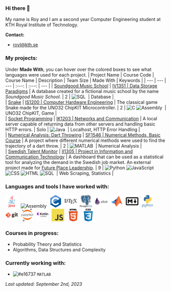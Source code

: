 ### Hi there 👋

<!--
**ruisnake/ruisnake** is a ✨ _special_ ✨ repository because its `README.md` (this file) appears on your GitHub profile.

Here are some ideas to get you started:

- 🔭 I’m currently working on ...
- 🌱 I’m currently learning ...
- 👯 I’m looking to collaborate on ...
- 🤔 I’m looking for help with ...
- 💬 Ask me about ...
- 📫 How to reach me: ...
- 😄 Pronouns: ...
- ⚡ Fun fact: ...
-->
<!-- is this a comment? -->
My name is Roy and I am a second year Computer Engineering student at KTH Royal Institute of Technology.  
  
**Contact:**
 - royl@kth.se  

### My projects:
Under **Made With**, you can hover over the colored boxes to see what languages were used for each project.
| Project Name | Course Code \| Course Name | Description | Team Size | Made With | Keywords |
| --- | --- | --- | :---: | :---: | --- |
| [Soundgood Music School](https://github.com/ruisnake/ProjectMusicSchool) | [IV1351 \| Data Storage Paradigms](https://www.kth.se/student/kurser/kurs/IV1351?l=en) | A database created for a fictional music school by the name *Soundgood Music School*. | 2 | <img src="https://placehold.co/15x15/e38c00/e38c00.png" title="SQL" alt="SQL" width="15" height="15"/>&nbsp; | Database |  
| [Snake](https://github.com/ruisnake/ProjectSnake) | [IS1200 \| Computer Hardware Engineering](https://www.kth.se/student/kurser/kurs/IS1200?l=en) | The classical game Snake made for the UNO32 ChipKIT Microcontroller. | 2 | <img src="https://placehold.co/15x15/555555/555555.png" title="C" alt="C" width="15" height="15"/>&nbsp;<img src="https://placehold.co/15x15/6E4C13/6E4C13.png" title="Assembly" alt="Assembly" width="15" height="15"/>&nbsp; | UNO32 ChipKIT, Game |  
| [Socket Programming](https://github.com/ruisnake/ProjectSocketProgramming) | [IK1203 \| Networks and Communication](https://www.kth.se/student/kurser/kurs/IK1203?l=en) | A local server capable of returning data from other servers and handling basic HTTP errors. | Solo | <img src="https://placehold.co/15x15/b07219/b07219.png" title="Java" alt="Java" width="15" height="15"/>&nbsp; | Localhost, HTTP Error Handling |  
| [Numerical Analysis: Dart Throwing](https://github.com/MrFlamadak/NADartThrowing) | [SF1546 \| Numerical Methods, Basic Course](https://www.kth.se/student/kurser/kurs/SF1546?l=en) | A project where different numerical methods were used to find the trajectory of a dart throw. | 2 | <img src="https://placehold.co/15x15/e16737/e16737.png" title="MATLAB" alt="MATLAB" width="15" height="15"/>&nbsp; | Numerical Analysis |  
| [Swedish Talent Monitor](https://swedishtalentmonitor.com/) <!--https://stmecho-ad215.web.app/ (old link!)-->| [II1305 \| Project in Information and Communication Technology](https://www.kth.se/student/kurser/kurs/II1305?l=en) | A dashboard that can be used as a statistical tool for analyzing the demand in the Swedish job market. An external project made for [Future Place Leadership](https://futureplaceleadership.com/). | 9 | <img src="https://placehold.co/15x15/3572A5/3572A5.png" title="Python" alt="Python" width="15" height="15"/>&nbsp;<img src="https://placehold.co/15x15/f1e05a/f1e05a.png" title="JavaScript" alt="JavaScript" width="15" height="15"/>&nbsp;<img src="https://placehold.co/15x15/563d7c/563d7c.png" title="CSS" alt="CSS" width="15" height="15"/>&nbsp;<img src="https://placehold.co/15x15/e34c26/e34c26.png" title="HTML" alt="HTML" width="15" height="15"/>&nbsp;<img src="https://placehold.co/15x15/e38c00/e38c00.png" title="SQL" alt="SQL" width="15" height="15"/>&nbsp; | Web Scraping, Statistics |  

### Languages and tools I have worked with:
<!-- [![My Skills](https://skillicons.dev/icons?i=java,c,latex,postgres,elixir,matlab&theme=light)](https://skillicons.dev) -->
<div>
  <img src="https://github.com/devicons/devicon/blob/master/icons/java/java-original-wordmark.svg" title="Java" alt="Java" width="40" height="40"/>&nbsp;
  <img src="https://sap1emu.net/img/Docs/asm.svg" title="Assembly" alt="Assembly" width="40" height="40"/>&nbsp;
  <img src="https://github.com/devicons/devicon/blob/master/icons/c/c-original.svg" title="C" alt="C" width="40" height="40"/>&nbsp;
  <img src="https://github.com/devicons/devicon/blob/master/icons/latex/latex-original.svg" title="LaTeX" alt="LaTeX" width="40" height="40"/>&nbsp;
  <img src="https://github.com/devicons/devicon/blob/master/icons/postgresql/postgresql-original-wordmark.svg" title="PostgreSQL" alt="PostgreSQL" width="40" height="40"/>&nbsp;
  <img src="https://github.com/devicons/devicon/blob/master/icons/elixir/elixir-original-wordmark.svg" title="Elixir" alt="Elixir" width="40" height="40"/>&nbsp;
  <img src="https://github.com/devicons/devicon/blob/master/icons/matlab/matlab-original.svg" title="MATLAB" alt="MATLAB" width="40" height="40"/>&nbsp;
  <img src="https://github.com/devicons/devicon/blob/master/icons/markdown/markdown-original.svg" title="Markdown" alt="Markdown" width="40" height="40"/>&nbsp;
  <img src="https://github.com/devicons/devicon/blob/master/icons/python/python-original-wordmark.svg" title="Python" alt="Python" width="40" height="40"/>&nbsp;
  <img src="https://github.com/devicons/devicon/blob/master/icons/git/git-original-wordmark.svg" title="Git" alt="Git" width="40" height="40"/>&nbsp;
  <img src="https://github.com/devicons/devicon/blob/master/icons/jupyter/jupyter-original-wordmark.svg" title="Jupyter Notebook" alt="Jupyter Notebook" width="40" height="40"/>&nbsp;
  <img src="https://github.com/devicons/devicon/blob/master/icons/kotlin/kotlin-original-wordmark.svg" title="Kotlin" alt="Kotlin" width="40" height="40"/>&nbsp;
  <img src="https://github.com/devicons/devicon/blob/master/icons/javascript/javascript-original.svg" title="JavaScript" alt="JavaScript" width="40" height="40"/>&nbsp;
  <img src="https://github.com/devicons/devicon/blob/master/icons/html5/html5-original-wordmark.svg" title="HTML" alt="HTML" width="40" height="40"/>&nbsp;
  <img src="https://github.com/devicons/devicon/blob/master/icons/css3/css3-original-wordmark.svg" title="CSS" alt="CSS" width="40" height="40"/>&nbsp;
</div>
    
### Courses in progress:
 <!--- Programming for Effective Problem Solving-->
 <!--- Numerical Methods, Basic Course-->
 <!--- Project in Information and Communication Technology-->
  - Probability Theory and Statistics
  - Algorithms, Data Structures and Complexity

### Currently working with:
 - ![#e16737](https://placehold.co/15x15/e16737/e16737.png) `MATLAB`

 <!--- ![#b07219](https://placehold.co/15x15/b07219/b07219.png) `Java`-->  
 <!--- ![#555555](https://placehold.co/15x15/555555/555555.png) `C`-->  
 <!--- ![#6E4C13](https://placehold.co/15x15/6E4C13/6E4C13.png) `Assembly`-->  
 <!--- ![#3D6117](https://placehold.co/15x15/3D6117/3D6117.png) `TeX`-->  
 <!--- ![#e38c00](https://placehold.co/15x15/e38c00/e38c00.png) `SQL`-->  
 <!--- ![#6e4a7e](https://placehold.co/15x15/6e4a7e/6e4a7e.png) `Elixir`-->  
 <!--- ![#083fa1](https://placehold.co/15x15/083fa1/083fa1.png) `Markdown`-->  
 <!--- ![#e16737](https://placehold.co/15x15/e16737/e16737.png) `MATLAB`-->  
 <!--- ![#3572A5](https://placehold.co/15x15/3572A5/3572A5.png) `Python`-->   
 <!--- ![#f1e05a](https://placehold.co/15x15/f1e05a/f1e05a.png) `JavaScript`-->
 <!--- ![#e34c26](https://placehold.co/15x15/e34c26/e34c26.png) `HTML`-->
 <!--- ![#563d7c](https://placehold.co/15x15/563d7c/563d7c.png) `CSS`--> 
 <!--- ![#DA5B0B](https://placehold.co/15x15/DA5B0B/DA5B0B.png) `Jupyter Notebook`-->  
 <!--- ![#dea584](https://placehold.co/15x15/dea584/dea584.png) `Rust`-->  
 <!--- ![#a270ba](https://placehold.co/15x15/a270ba/a270ba.png) `Julia`-->  
 <!--- ![#A97BFF](https://placehold.co/15x15/A97BFF/A97BFF.png) `Kotlin`-->

*Last updated: September 2nd, 2023*
